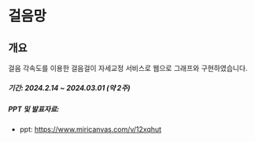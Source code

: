 # 걸음망


## 개요
걸음 각속도를 이용한 걸음걸이 자세교정 서비스로 웹으로 그래프와 구현하였습니다.

##### 기간: 2024.2.14 ~ 2024.03.01 (약 2주)

##### PPT 및 발표자료:

* ppt: <https://www.miricanvas.com/v/12xqhut>

